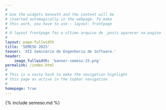 ```yaml
---
#
# Use the widgets beneath and the content will be
# inserted automagically in the webpage. To make
# this work, you have to use › layout: frontpage
#
# O layout frontpage faz o ultimo arquivo de _posts aparecer na pagina inicial
#
layout: page-fullwidth
title: 'SEMESO 2025'
teaser: 'XII Seminário de Engenharia de Software.'
header:
    image_fullwidth: 'banner-semeso-25.png'
permalink: /index.html
#
# This is a nasty hack to make the navigation highlight
# this page as active in the topbar navigation
#
homepage: true
---
```


{% include semeso.md %}
